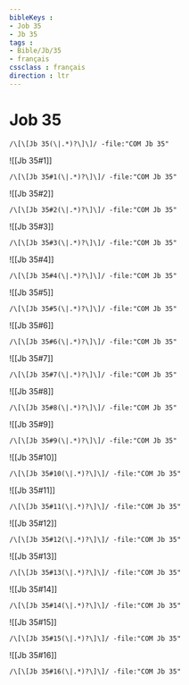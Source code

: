 ```yaml
---
bibleKeys : 
- Job 35
- Jb 35
tags : 
- Bible/Jb/35
- français
cssclass : français
direction : ltr
---
```


# Job 35

```query
/\[\[Jb 35(\|.*)?\]\]/ -file:"COM Jb 35"
```



![[Jb 35#1]]

```query
/\[\[Jb 35#1(\|.*)?\]\]/ -file:"COM Jb 35"
```

![[Jb 35#2]]

```query
/\[\[Jb 35#2(\|.*)?\]\]/ -file:"COM Jb 35"
```

![[Jb 35#3]]

```query
/\[\[Jb 35#3(\|.*)?\]\]/ -file:"COM Jb 35"
```

![[Jb 35#4]]

```query
/\[\[Jb 35#4(\|.*)?\]\]/ -file:"COM Jb 35"
```

![[Jb 35#5]]

```query
/\[\[Jb 35#5(\|.*)?\]\]/ -file:"COM Jb 35"
```

![[Jb 35#6]]

```query
/\[\[Jb 35#6(\|.*)?\]\]/ -file:"COM Jb 35"
```

![[Jb 35#7]]

```query
/\[\[Jb 35#7(\|.*)?\]\]/ -file:"COM Jb 35"
```

![[Jb 35#8]]

```query
/\[\[Jb 35#8(\|.*)?\]\]/ -file:"COM Jb 35"
```

![[Jb 35#9]]

```query
/\[\[Jb 35#9(\|.*)?\]\]/ -file:"COM Jb 35"
```

![[Jb 35#10]]

```query
/\[\[Jb 35#10(\|.*)?\]\]/ -file:"COM Jb 35"
```

![[Jb 35#11]]

```query
/\[\[Jb 35#11(\|.*)?\]\]/ -file:"COM Jb 35"
```

![[Jb 35#12]]

```query
/\[\[Jb 35#12(\|.*)?\]\]/ -file:"COM Jb 35"
```

![[Jb 35#13]]

```query
/\[\[Jb 35#13(\|.*)?\]\]/ -file:"COM Jb 35"
```

![[Jb 35#14]]

```query
/\[\[Jb 35#14(\|.*)?\]\]/ -file:"COM Jb 35"
```

![[Jb 35#15]]

```query
/\[\[Jb 35#15(\|.*)?\]\]/ -file:"COM Jb 35"
```

![[Jb 35#16]]

```query
/\[\[Jb 35#16(\|.*)?\]\]/ -file:"COM Jb 35"
```

